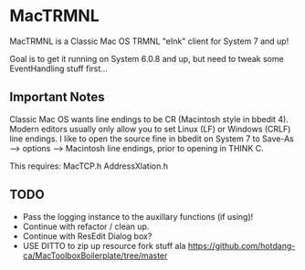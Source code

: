 MacTRMNL
====================================

MacTRMNL is a Classic Mac OS TRMNL "eInk" client for System 7 and up! 

Goal is to get it running on System 6.0.8 and up, but need to tweak some EventHandling stuff first...

## Important Notes
Classic Mac OS wants line endings to be CR (Macintosh style in bbedit 4).  Modern editors usually only allow you to set Linux (LF) or Windows (CRLF) line endings.  I like to open the source fine in bbedit on System 7 to Save-As --> options --> Macintosh line endings, prior to opening in THINK C.

This requires:
MacTCP.h
AddressXlation.h

## TODO
- Pass the logging instance to the auxillary functions (if using)!
- Continue with refactor / clean up.
- Continue with ResEdit Dialog box?
- USE DITTO to zip up resource fork stuff ala https://github.com/hotdang-ca/MacToolboxBoilerplate/tree/master
